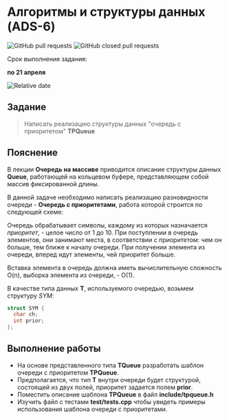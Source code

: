 # Алгоритмы и структуры данных (ADS-6)

![GitHub pull requests](https://img.shields.io/github/issues-pr/NNTU-CS/ADS-6)
![GitHub closed pull requests](https://img.shields.io/github/issues-pr-closed/NNTU-CS/ADS-6)

Срок выполнения задания:

**по 21 апреля** 

![Relative date](https://img.shields.io/date/1713733200)

## Задание

> Написать реализацию структуры данных "очередь с приоритетом" **TPQueue**

## Пояснение

В лекции **Очередь на массиве** приводится описание структуры данных **Queue**, работающей на кольцевом буфере, представляющем собой массив фиксированной длины. 

В данной задаче необходимо написать реализацию разновидности очереди - **Очередь с приоритетами**, работа которой строится по следующей схеме:

Очередь обрабатывает символы, каждому из которых назначается *приоритет*, - целое число от 1 до 10. При поступлении в очередь элементов, они занимают места, в соответствии с приоритетом: чем он больше, тем ближе к началу очереди. При получении элемента из очереди, вперед идут элементы, чей приоритет больше.

Вставка элемента в очередь должна иметь вычислительную сложность O(n), выборка элемента из очереди, - O(1).

В качестве типа данных **T**, используемого очередью, возьмем структуру *SYM*:

```c++
struct SYM {
  char ch;
  int prior;
};
```

## Выполнение работы

- На основе представленного типа **TQueue** разработать шаблон очереди с приоритетом **TPQueue**.
- Предполагается, что тип **T** внутри очереди будет структурой, состоящей из двух полей, приоритет задается полем **prior**.
- Поместить описание шаблона **TPQueue** в файл **include/tpqueue.h**
- Изучить файл с тестами **test/tests.cpp** чтобы увидеть примеры использования шаблона очереди с приоритетами.

